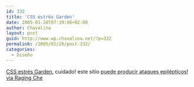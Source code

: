 ```yaml
---
id: 332
title: 'CSS estrés Garden'
date: 2005-01-20T07:19:08+02:00
author: Chavalina
layout: post
guid: http://www.wp.chavalina.net/?p=332
permalink: /2005/01/20/post-332/
categories:
  - Diseño
---
```

<a href="http://zengarden.20megsfree.com/" target="_blank">CSS estrés Garden</a>, cuidado! este sitio <acronym title="ojo, esto es una broma, que luego no me echen a los leones">puede producir ataques epilépticos!</acronym> <a href="http://www.theragingche.com/blog/archive/264/" target="_blank">via Raging Che</a>